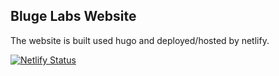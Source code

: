 ## Bluge Labs Website

The website is built used hugo and deployed/hosted by netlify.

[![Netlify Status](https://api.netlify.com/api/v1/badges/682ed6af-8665-4ea2-85e7-80be0af58dd9/deploy-status)](https://app.netlify.com/sites/blugelabs/deploys)